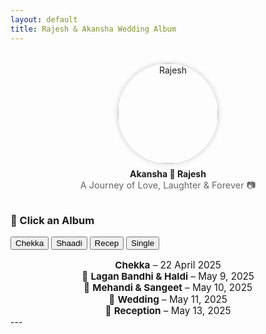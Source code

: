 ```yaml
---
layout: default
title: Rajesh & Akansha Wedding Album
---
```


<div style="display: flex; flex-wrap: wrap; justify-content: center; align-items: center; gap: 2rem; margin: 2rem 0;">
  
  <div style="text-align: center;">
    <img src="/shaadi/assets/Couple.JPG" alt="Rajesh" style="width: 160px; height: 160px; border-radius: 50%; box-shadow: 0 0 10px rgba(0,0,0,0.2); object-fit: cover;">
    <div style="margin-top: 0.5rem; font-weight: bold;">Akansha 💖 Rajesh</div>
    <div style="font-size: 0.9rem; color: #666;">A Journey of Love, Laughter & Forever 📷 </div>
  </div>
</div>

### 📸 Click an Album

<div id="album-buttons">
  <button onclick="filterByFolder('Chekka')">Chekka</button>
  <button onclick="filterByFolder('Shaadi')">Shaadi</button>
  <button onclick="filterByFolder('Recep')">Recep</button>
  <button onclick="filterByFolder('Single')">Single</button>
</div>

<div style="text-align: center; font-size: 0.95rem; margin-top: 1rem; line-height: 1.2;">
  <strong>Chekka</strong> – 22 April 2025<br>
  🌼 <strong>Lagan Bandhi & Haldi</strong> – May 9, 2025<br>
  💅 <strong>Mehandi & Sangeet</strong> – May 10, 2025<br>
  💍 <strong>Wedding</strong> – May 11, 2025<br>
  🎉 <strong>Reception</strong> – May 13, 2025
</div>
---

<div class="gallery" id="portrait-gallery"></div>

<div class="gallery" id="landscape-gallery"></div>

<script>
const allFiles = [
  { path: "/assets/Single/R/r_DSC_7120.JPG", name: "r_DSC_7120.JPG" },
  { path: "/assets/Single/R/r_DSC_7123.JPG", name: "r_DSC_7123.JPG" },
  { path: "/assets/Single/R/r_DSC_7119.JPG", name: "r_DSC_7119.JPG" },
  { path: "/assets/Single/R/r_DSC_7125.JPG", name: "r_DSC_7125.JPG" },
  { path: "/assets/Single/R/r_DSC_7118.JPG", name: "r_DSC_7118.JPG" },
  { path: "/assets/Single/R/r_DSC_6961.JPG", name: "r_DSC_6961.JPG" },
  { path: "/assets/Single/R/r_DSC_6963.JPG", name: "r_DSC_6963.JPG" },
  { path: "/assets/Single/R/r_DSC_7116.JPG", name: "r_DSC_7116.JPG" },
  { path: "/assets/Single/R/r_DSC_7117.JPG", name: "r_DSC_7117.JPG" },
  { path: "/assets/Single/R/r_DSC_6962.JPG", name: "r_DSC_6962.JPG" },
  { path: "/assets/Single/R/r_DSC_7112.JPG", name: "r_DSC_7112.JPG" },
  { path: "/assets/Single/R/r_DSC_7110.JPG", name: "r_DSC_7110.JPG" },
  { path: "/assets/Single/R/r_DSC_7111.JPG", name: "r_DSC_7111.JPG" },
  { path: "/assets/Single/A/r_DSC_7619.JPG", name: "r_DSC_7619.JPG" },
  { path: "/assets/Single/A/r_DSC_7583.JPG", name: "r_DSC_7583.JPG" },
  { path: "/assets/Single/A/r_DSC_7581.JPG", name: "r_DSC_7581.JPG" },
  { path: "/assets/Single/A/r_DSC_6969.JPG", name: "r_DSC_6969.JPG" },
  { path: "/assets/Single/A/r_DSC_7243.JPG", name: "r_DSC_7243.JPG" },
  { path: "/assets/Single/A/r_DSC_7241.JPG", name: "r_DSC_7241.JPG" },
  { path: "/assets/Single/A/r_DSC_7126.JPG", name: "r_DSC_7126.JPG" },
  { path: "/assets/Single/A/r_DSC_7131.JPG", name: "r_DSC_7131.JPG" },
  { path: "/assets/Single/A/r_DSC_7130.JPG", name: "r_DSC_7130.JPG" },
  { path: "/assets/Single/A/r_DSC_7129.JPG", name: "r_DSC_7129.JPG" },
  { path: "/assets/Single/A/r_DSC_7249.JPG", name: "r_DSC_7249.JPG" },
  { path: "/assets/Single/A/r_DSC_7488.JPG", name: "r_DSC_7488.JPG" },
  { path: "/assets/Single/A/r_DSC_7604.JPG", name: "r_DSC_7604.JPG" },
  { path: "/assets/Single/A/r_DSC_7610.JPG", name: "r_DSC_7610.JPG" },
  { path: "/assets/Single/A/r_DSC_7559.JPG", name: "r_DSC_7559.JPG" },
  { path: "/assets/Single/A/r_DSC_7612.JPG", name: "r_DSC_7612.JPG" },
  { path: "/assets/Single/A/r_DSC_7570.JPG", name: "r_DSC_7570.JPG" },
  { path: "/assets/Single/A/r_DSC_7564.JPG", name: "r_DSC_7564.JPG" },
  { path: "/assets/Single/A/r_DSC_7575.JPG", name: "r_DSC_7575.JPG" },
  { path: "/assets/Single/A/r_DSC_7588.JPG", name: "r_DSC_7588.JPG" },
  { path: "/assets/Single/A/r_DSC_7601.JPG", name: "r_DSC_7601.JPG" },
  { path: "/assets/Single/A/r_DSC_7600.JPG", name: "r_DSC_7600.JPG" },
  { path: "/assets/Single/A/r_DSC_7562.JPG", name: "r_DSC_7562.JPG" },
  { path: "/assets/Single/A/r_DSC_7576.JPG", name: "r_DSC_7576.JPG" },
  { path: "/assets/Single/A/r_DSC_7589.JPG", name: "r_DSC_7589.JPG" },
  { path: "/assets/Recep/r_DSC_7382.JPG", name: "r_DSC_7382.JPG" },
  { path: "/assets/Recep/r_DSC_7546.JPG", name: "r_DSC_7546.JPG" },
  { path: "/assets/Recep/r_DSC_7552.JPG", name: "r_DSC_7552.JPG" },
  { path: "/assets/Recep/r_DSC_7424.JPG", name: "r_DSC_7424.JPG" },
  { path: "/assets/Recep/r_DSC_7626.JPG", name: "r_DSC_7626.JPG" },
  { path: "/assets/Recep/r_DSC_7780.JPG", name: "r_DSC_7780.JPG" },
  { path: "/assets/Recep/r_DSC_7743.JPG", name: "r_DSC_7743.JPG" },
  { path: "/assets/Recep/r_DSC_7637.JPG", name: "r_DSC_7637.JPG" },
  { path: "/assets/Recep/r_DSC_7434.JPG", name: "r_DSC_7434.JPG" },
  { path: "/assets/Recep/r_DSC_7754.JPG", name: "r_DSC_7754.JPG" },
  { path: "/assets/Recep/r_DSC_7635.JPG", name: "r_DSC_7635.JPG" },
  { path: "/assets/Recep/r_DSC_7423.JPG", name: "r_DSC_7423.JPG" },
  { path: "/assets/Recep/r_DSC_7543.JPG", name: "r_DSC_7543.JPG" },
  { path: "/assets/Recep/r_DSC_7524.JPG", name: "r_DSC_7524.JPG" },
  { path: "/assets/Recep/r_DSC_7493.JPG", name: "r_DSC_7493.JPG" },
  { path: "/assets/Recep/r_DSC_7478.JPG", name: "r_DSC_7478.JPG" },
  { path: "/assets/Recep/r_DSC_7691.JPG", name: "r_DSC_7691.JPG" },
  { path: "/assets/Recep/r_DSC_7492.JPG", name: "r_DSC_7492.JPG" },
  { path: "/assets/Recep/r_DSC_7519.JPG", name: "r_DSC_7519.JPG" },
  { path: "/assets/Recep/r_DSC_7525.JPG", name: "r_DSC_7525.JPG" },
  { path: "/assets/Recep/r_DSC_7531.JPG", name: "r_DSC_7531.JPG" },
  { path: "/assets/Recep/r_DSC_7719.JPG", name: "r_DSC_7719.JPG" },
  { path: "/assets/Recep/r_DSC_7484.JPG", name: "r_DSC_7484.JPG" },
  { path: "/assets/Recep/r_DSC_7651.JPG", name: "r_DSC_7651.JPG" },
  { path: "/assets/Recep/r_DSC_7645.JPG", name: "r_DSC_7645.JPG" },
  { path: "/assets/Recep/r_DSC_7708.JPG", name: "r_DSC_7708.JPG" },
  { path: "/assets/Recep/r_DSC_7481.JPG", name: "r_DSC_7481.JPG" },
  { path: "/assets/Recep/r_DSC_7683.JPG", name: "r_DSC_7683.JPG" },
  { path: "/assets/Recep/r_DSC_7494.JPG", name: "r_DSC_7494.JPG" },
  { path: "/assets/Recep/r_DSC_7537.JPG", name: "r_DSC_7537.JPG" },
  { path: "/assets/Recep/r_DSC_7521.JPG", name: "r_DSC_7521.JPG" },
  { path: "/assets/Recep/r_DSC_7695.JPG", name: "r_DSC_7695.JPG" },
  { path: "/assets/Recep/r_DSC_7440.JPG", name: "r_DSC_7440.JPG" },
  { path: "/assets/Recep/r_DSC_7722.JPG", name: "r_DSC_7722.JPG" },
  { path: "/assets/Recep/r_DSC_7736.JPG", name: "r_DSC_7736.JPG" },
  { path: "/assets/Recep/r_DSC_7539.JPG", name: "r_DSC_7539.JPG" },
  { path: "/assets/Recep/r_DSC_7666.JPG", name: "r_DSC_7666.JPG" },
  { path: "/assets/Recep/r_DSC_7699.JPG", name: "r_DSC_7699.JPG" },
  { path: "/assets/Recep/r_DSC_7458.JPG", name: "r_DSC_7458.JPG" },
  { path: "/assets/Recep/r_DSC_7504.JPG", name: "r_DSC_7504.JPG" },
  { path: "/assets/Recep/r_DSC_7706.JPG", name: "r_DSC_7706.JPG" },
  { path: "/assets/Recep/r_DSC_7712.JPG", name: "r_DSC_7712.JPG" },
  { path: "/assets/Recep/r_DSC_7704.JPG", name: "r_DSC_7704.JPG" },
  { path: "/assets/Recep/r_DSC_7710.JPG", name: "r_DSC_7710.JPG" },
  { path: "/assets/Recep/r_DSC_7738.JPG", name: "r_DSC_7738.JPG" },
  { path: "/assets/Recep/r_DSC_7467.JPG", name: "r_DSC_7467.JPG" },
  { path: "/assets/Recep/r_DSC_7498.JPG", name: "r_DSC_7498.JPG" },
  { path: "/assets/Recep/r_DSC_7513.JPG", name: "r_DSC_7513.JPG" },
  { path: "/assets/Recep/r_DSC_7715.JPG", name: "r_DSC_7715.JPG" },
  { path: "/assets/Recep/r_DSC_7463.JPG", name: "r_DSC_7463.JPG" },
  { path: "/assets/Recep/r_DSC_7516.JPG", name: "r_DSC_7516.JPG" },
  { path: "/assets/Recep/r_DSC_7714.JPG", name: "r_DSC_7714.JPG" },
  { path: "/assets/Recep/r_DSC_7700.JPG", name: "r_DSC_7700.JPG" },
  { path: "/assets/Recep/r_DSC_7689.JPG", name: "r_DSC_7689.JPG" },
  { path: "/assets/Recep/r_DSC_7475.JPG", name: "r_DSC_7475.JPG" },
  { path: "/assets/Recep/r_DSC_7529.JPG", name: "r_DSC_7529.JPG" },
  { path: "/assets/Recep/r_DSC_7764.JPG", name: "r_DSC_7764.JPG" },
  { path: "/assets/Recep/r_DSC_7412.JPG", name: "r_DSC_7412.JPG" },
  { path: "/assets/Recep/r_DSC_7767.JPG", name: "r_DSC_7767.JPG" },
  { path: "/assets/Recep/r_DSC_7439.JPG", name: "r_DSC_7439.JPG" },
  { path: "/assets/Recep/r_DSC_7376.JPG", name: "r_DSC_7376.JPG" },
  { path: "/assets/Recep/r_DSC_7410.JPG", name: "r_DSC_7410.JPG" },
  { path: "/assets/Recep/r_DSC_7372.JPG", name: "r_DSC_7372.JPG" },
  { path: "/assets/Recep/r_DSC_7616.JPG", name: "r_DSC_7616.JPG" },
  { path: "/assets/Recep/r_DSC_7401.JPG", name: "r_DSC_7401.JPG" },
  { path: "/assets/Recep/r_DSC_7415.JPG", name: "r_DSC_7415.JPG" },
  { path: "/assets/Recep/r_DSC_7629.JPG", name: "r_DSC_7629.JPG" },
  { path: "/assets/Chekka/r_DSC_3225.JPG", name: "r_DSC_3225.JPG" },
  { path: "/assets/Chekka/r_DSC_3208.JPG", name: "r_DSC_3208.JPG" },
  { path: "/assets/Chekka/r_DSC_3143.JPG", name: "r_DSC_3143.JPG" },
  { path: "/assets/Chekka/r_DSC_3221.JPG", name: "r_DSC_3221.JPG" },
  { path: "/assets/Chekka/r_DSC_3154.JPG", name: "r_DSC_3154.JPG" },
  { path: "/assets/Chekka/r_DSC_3197.JPG", name: "r_DSC_3197.JPG" },
  { path: "/assets/Chekka/r_DSC_3206.JPG", name: "r_DSC_3206.JPG" },
  { path: "/assets/Chekka/r_DSC_3212.JPG", name: "r_DSC_3212.JPG" },
  { path: "/assets/Chekka/r_DSC_3189.JPG", name: "r_DSC_3189.JPG" },
  { path: "/assets/Chekka/r_DSC_3160.JPG", name: "r_DSC_3160.JPG" },
  { path: "/assets/Shaadi/r_DSC_7181.JPG", name: "r_DSC_7181.JPG" },
  { path: "/assets/Shaadi/r_DSC_6658.JPG", name: "r_DSC_6658.JPG" },
  { path: "/assets/Shaadi/r_DSC_6894.JPG", name: "r_DSC_6894.JPG" },
  { path: "/assets/Shaadi/r_DSC_6882.JPG", name: "r_DSC_6882.JPG" },
  { path: "/assets/Shaadi/r_DSC_6896.JPG", name: "r_DSC_6896.JPG" },
  { path: "/assets/Shaadi/r_DSC_7236.JPG", name: "r_DSC_7236.JPG" },
  { path: "/assets/Shaadi/r_DSC_7342.JPG", name: "r_DSC_7342.JPG" },
  { path: "/assets/Shaadi/r_DSC_7168.JPG", name: "r_DSC_7168.JPG" },
  { path: "/assets/Shaadi/r_DSC_7025.JPG", name: "r_DSC_7025.JPG" },
  { path: "/assets/Shaadi/r_DSC_7151.JPG", name: "r_DSC_7151.JPG" },
  { path: "/assets/Shaadi/r_DSC_7187.JPG", name: "r_DSC_7187.JPG" },
  { path: "/assets/Shaadi/r_DSC_7226.JPG", name: "r_DSC_7226.JPG" },
  { path: "/assets/Shaadi/r_DSC_6879.JPG", name: "r_DSC_6879.JPG" },
  { path: "/assets/Shaadi/r_DSC_7026.JPG", name: "r_DSC_7026.JPG" },
  { path: "/assets/Shaadi/r_DSC_6890.JPG", name: "r_DSC_6890.JPG" },
  { path: "/assets/Shaadi/r_DSC_6933.JPG", name: "r_DSC_6933.JPG" },
  { path: "/assets/Shaadi/r_DSC_7147.JPG", name: "r_DSC_7147.JPG" },
  { path: "/assets/Shaadi/r_DSC_6846.JPG", name: "r_DSC_6846.JPG" },
  { path: "/assets/Shaadi/r_DSC_7054.JPG", name: "r_DSC_7054.JPG" },
  { path: "/assets/Shaadi/r_DSC_7242.JPG", name: "r_DSC_7242.JPG" },
  { path: "/assets/Shaadi/r_DSC_7109.JPG", name: "r_DSC_7109.JPG" },
  { path: "/assets/Shaadi/r_DSC_7069.JPG", name: "r_DSC_7069.JPG" },
  { path: "/assets/Shaadi/r_DSC_7080.JPG", name: "r_DSC_7080.JPG" },
  { path: "/assets/Shaadi/r_DSC_7094.JPG", name: "r_DSC_7094.JPG" },
  { path: "/assets/Shaadi/r_DSC_6995.JPG", name: "r_DSC_6995.JPG" },
  { path: "/assets/Shaadi/r_DSC_6823.JPG", name: "r_DSC_6823.JPG" },
  { path: "/assets/Shaadi/r_DSC_7085.JPG", name: "r_DSC_7085.JPG" },
  { path: "/assets/Shaadi/r_DSC_7046.JPG", name: "r_DSC_7046.JPG" },
  { path: "/assets/Shaadi/r_DSC_7052.JPG", name: "r_DSC_7052.JPG" },
  { path: "/assets/Shaadi/r_DSC_6953.JPG", name: "r_DSC_6953.JPG" },
  { path: "/assets/Shaadi/r_DSC_6749.JPG", name: "r_DSC_6749.JPG" },
  { path: "/assets/Shaadi/r_DSC_7292.JPG", name: "r_DSC_7292.JPG" },
  { path: "/assets/Shaadi/r_DSC_6826.JPG", name: "r_DSC_6826.JPG" },
  { path: "/assets/Shaadi/r_DSC_7092.JPG", name: "r_DSC_7092.JPG" },
  { path: "/assets/Shaadi/r_DSC_7326.JPG", name: "r_DSC_7326.JPG" },
  { path: "/assets/Shaadi/r_DSC_6762.JPG", name: "r_DSC_6762.JPG" },
  { path: "/assets/Shaadi/r_DSC_6945.JPG", name: "r_DSC_6945.JPG" },
  { path: "/assets/Shaadi/r_DSC_6948.JPG", name: "r_DSC_6948.JPG" },
  { path: "/assets/Shaadi/r_DSC_7100.JPG", name: "r_DSC_7100.JPG" },
  { path: "/assets/Shaadi/r_DSC_6752.JPG", name: "r_DSC_6752.JPG" },
  { path: "/assets/Shaadi/r_DSC_7089.JPG", name: "r_DSC_7089.JPG" },
  { path: "/assets/Shaadi/r_DSC_7076.JPG", name: "r_DSC_7076.JPG" },
  { path: "/assets/Shaadi/r_DSC_6793.JPG", name: "r_DSC_6793.JPG" },
  { path: "/assets/Shaadi/r_DSC_6778.JPG", name: "r_DSC_6778.JPG" },
  { path: "/assets/Shaadi/r_DSC_7098.JPG", name: "r_DSC_7098.JPG" },
  { path: "/assets/Shaadi/r_DSC_7067.JPG", name: "r_DSC_7067.JPG" },
  { path: "/assets/Shaadi/r_DSC_7107.JPG", name: "r_DSC_7107.JPG" },
  { path: "/assets/Shaadi/r_DSC_6967.JPG", name: "r_DSC_6967.JPG" },
  { path: "/assets/Shaadi/r_DSC_6813.JPG", name: "r_DSC_6813.JPG" },
  { path: "/assets/Shaadi/r_DSC_7072.JPG", name: "r_DSC_7072.JPG" },
  { path: "/assets/Shaadi/r_DSC_7099.JPG", name: "r_DSC_7099.JPG" },
  { path: "/assets/Shaadi/r_DSC_7058.JPG", name: "r_DSC_7058.JPG" },
  { path: "/assets/Shaadi/r_DSC_7064.JPG", name: "r_DSC_7064.JPG" },
  { path: "/assets/Shaadi/r_DSC_7104.JPG", name: "r_DSC_7104.JPG" },
  { path: "/assets/Shaadi/r_DSC_7105.JPG", name: "r_DSC_7105.JPG" },
  { path: "/assets/Shaadi/r_DSC_6757.JPG", name: "r_DSC_6757.JPG" },
  { path: "/assets/Shaadi/r_DSC_7065.JPG", name: "r_DSC_7065.JPG" },
  { path: "/assets/Shaadi/r_DSC_7071.JPG", name: "r_DSC_7071.JPG" },
  { path: "/assets/Shaadi/r_DSC_7016.JPG", name: "r_DSC_7016.JPG" },
  { path: "/assets/Shaadi/r_DSC_7002.JPG", name: "r_DSC_7002.JPG" },
  { path: "/assets/Shaadi/r_DSC_6863.JPG", name: "r_DSC_6863.JPG" },
  { path: "/assets/Shaadi/r_DSC_7214.JPG", name: "r_DSC_7214.JPG" },
  { path: "/assets/Shaadi/r_DSC_7361.JPG", name: "r_DSC_7361.JPG" },
  { path: "/assets/Shaadi/r_DSC_6876.JPG", name: "r_DSC_6876.JPG" },
  { path: "/assets/Shaadi/r_DSC_7607.JPG", name: "r_DSC_7607.JPG" },
  { path: "/assets/Shaadi/r_DSC_7362.JPG", name: "r_DSC_7362.JPG" },
  { path: "/assets/Shaadi/r_DSC_6929.JPG", name: "r_DSC_6929.JPG" },
  { path: "/assets/Shaadi/r_DSC_6901.JPG", name: "r_DSC_6901.JPG" },
  { path: "/assets/Shaadi/r_DSC_6861.JPG", name: "r_DSC_6861.JPG" },
  { path: "/assets/Shaadi/r_DSC_7028.JPG", name: "r_DSC_7028.JPG" },
  { path: "/assets/Shaadi/r_DSC_7206.JPG", name: "r_DSC_7206.JPG" },
  { path: "/assets/Shaadi/r_DSC_6939.JPG", name: "r_DSC_6939.JPG" },
  { path: "/assets/Shaadi/r_DSC_6905.JPG", name: "r_DSC_6905.JPG" },
  { path: "/assets/Shaadi/r_DSC_7171.JPG", name: "r_DSC_7171.JPG" },
  { path: "/assets/Shaadi/r_DSC_6872.JPG", name: "r_DSC_6872.JPG" },
  { path: "/assets/Shaadi/r_DSC_6912.JPG", name: "r_DSC_6912.JPG" },
  { path: "/assets/Shaadi/r_DSC_7166.JPG", name: "r_DSC_7166.JPG" },
  { path: "/assets/Shaadi/r_DSC_6668.JPG", name: "r_DSC_6668.JPG" },
  { path: "/assets/Shaadi/r_DSC_7012.JPG", name: "r_DSC_7012.JPG" },
];

  function clearGalleries() {
    document.getElementById("portrait-gallery").innerHTML = "";
    document.getElementById("landscape-gallery").innerHTML = "";
  }

  function filterByFolder(folder) {
    clearGalleries();

    const baseUrl = "{{ site.baseurl }}";


    const folderPath = "assets/" + folder + "/";

    const filteredFiles = allFiles.filter(file => file.path.startsWith("/" + folderPath));

    if (filteredFiles.length === 0) {
      alert("No images found in folder: " + folder);
      return;
    }

    filteredFiles.forEach(file => {
      const wrapper = document.createElement("div");
      wrapper.classList.add("photo-box");

      // Image with full-size on click
      const link = document.createElement("a");
      link.href = baseUrl + "/" +file.path;
      link.target = "_blank";

      const img = new Image();
      img.src = baseUrl + "/" +file.path;
      img.alt = file.name;
      img.classList.add("album-img");
      link.appendChild(img);

      // Download button
      const downloadBtn = document.createElement("a");
      downloadBtn.href = baseUrl + "/" +file.path;
      downloadBtn.download = file.name;
      downloadBtn.classList.add("download-button");
      downloadBtn.innerText = "⬇️ Download";

      // Add to wrapper
      wrapper.appendChild(link);
      wrapper.appendChild(downloadBtn);

      // Portrait or Landscape
      img.onload = function () {
        if (img.naturalWidth > img.naturalHeight) {
          document.getElementById("landscape-gallery").appendChild(wrapper);
        } else {
          document.getElementById("portrait-gallery").appendChild(wrapper);
        }
      };
    });
  }
</script>
